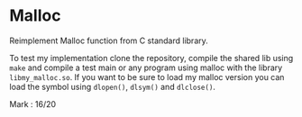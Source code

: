# Malloc

Reimplement Malloc function from C standard library.

To test my implementation clone the repository, compile the shared lib using ``make`` and compile a test main or any program using malloc with the library ``libmy_malloc.so``. If you want to be sure to load my malloc version you can load the symbol using ``dlopen()``, ``dlsym()`` and ``dlclose()``.

Mark : 16/20
